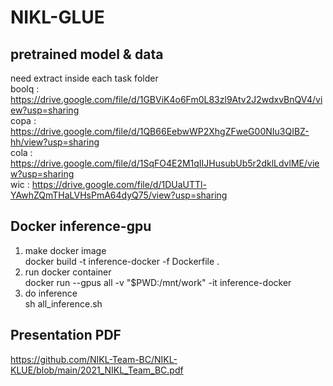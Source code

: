 # NIKL-GLUE

## pretrained model & data  
need extract inside each task folder  
boolq : https://drive.google.com/file/d/1GBViK4o6Fm0L83zl9Atv2J2wdxvBnQV4/view?usp=sharing  
copa : https://drive.google.com/file/d/1QB66EebwWP2XhgZFweG00NIu3QIBZ-hh/view?usp=sharing  
cola : https://drive.google.com/file/d/1SqFO4E2M1qIIJHusubUb5r2dklLdvlME/view?usp=sharing  
wic : https://drive.google.com/file/d/1DUaUTTl-YAwhZQmTHaLVHsPmA64dyQ75/view?usp=sharing

## Docker inference-gpu
1. make docker image  
docker build -t inference-docker -f Dockerfile .  
2. run docker container  
docker run --gpus all -v "$PWD:/mnt/work" -it inference-docker  
3. do inference  
sh all_inference.sh  

## Presentation PDF
https://github.com/NIKL-Team-BC/NIKL-KLUE/blob/main/2021_NIKL_Team_BC.pdf

